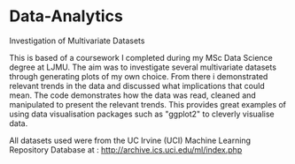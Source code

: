 # Data-Analytics
Investigation of Multivariate Datasets



This is based of a coursework I completed during my MSc Data Science degree at LJMU.
The aim was to investigate several multivariate datasets through generating plots of my own choice.
From there i demonstrated relevant trends in the data and discussed what implications that could mean.
The code demonstrates how the data was read, cleaned and manipulated to present the relevant trends.
This provides great examples of using data visualisation packages such as "ggplot2" to cleverly visualise data.


All datasets used were from the UC Irvine (UCI) Machine Learning Repository Database at : http://archive.ics.uci.edu/ml/index.php
